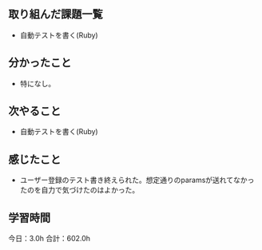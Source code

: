 ## 取り組んだ課題一覧
* 自動テストを書く(Ruby)
## 分かったこと
* 特になし。
      
    
    

## 次やること
* 自動テストを書く(Ruby)
## 感じたこと
* ユーザー登録のテスト書き終えられた。想定通りのparamsが送れてなかったのを自力で気づけたのはよかった。
 
## 学習時間
今日：3.0h
合計：602.0h
